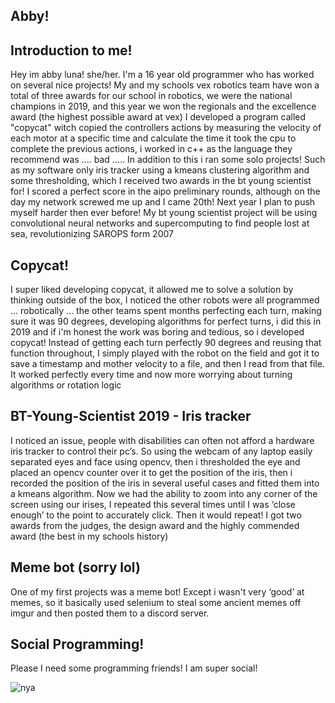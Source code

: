 <!--
**61x6ex6fx6ex79x6dx6fx75x73/61x6ex6fx6ex79x6dx6fx75x73** is a ✨ _special_ ✨ repository because its `README.md` (this file) appears on your GitHub profile.

Here are some ideas to get you started:

- 🔭 I’m currently working on ...
- 🌱 I’m currently learning ...
- 👯 I’m looking to collaborate on ...
- 🤔 I’m looking for help with ...
- 💬 Ask me about ...
- 📫 How to reach me: ...
- 😄 Pronouns: ...
- ⚡ Fun fact: ...
-->
## Abby!

## Introduction to me!
Hey im abby luna! she/her. I'm a 16 year old programmer who has worked on several nice projects! My and my schools vex robotics team have won a total of three awards for our school in robotics, we were the national champions in 2019, and this year we won the regionals and the excellence award (the highest possible award at vex) I developed a program called "copycat" witch copied the controllers actions by measuring the velocity of each motor at a specific time and calculate the time it took the cpu to complete the previous actions, i worked in c++ as the language they recommend was .... bad .....
In addition to this i ran some solo projects! Such as my software only iris tracker using a kmeans clustering algorithm and some thresholding, which I received two awards in the bt young scientist for!
I scored a perfect score in the aipo preliminary rounds, although on the day my network screwed me up and I came 20th!
Next year I plan to push myself harder then ever before!
My bt young scientist project will be using convolutional neural networks and supercomputing to find people lost at sea, revolutionizing SAROPS form 2007
## Copycat!

I super liked developing copycat, it allowed me to solve a solution by thinking outside of the box, I noticed the other robots were all programmed … robotically ... the other teams spent months perfecting each turn, making sure it was 90 degrees, developing algorithms for perfect turns, i did this in 2019 and if i'm honest the work was boring and tedious, so i developed copycat! Instead of getting each turn perfectly 90 degrees and reusing that function throughout, I simply played with the robot on the field and got it to save a timestamp and mother velocity to a file, and then I read from that file. It worked perfectly every time and now more worrying about turning algorithms or rotation logic 

## BT-Young-Scientist 2019 - Iris tracker

I noticed an issue, people with disabilities can often not afford a hardware iris tracker to control their pc’s. So using the webcam of any laptop easily separated eyes and face using opencv, then i thresholded the eye and placed an opencv counter over it to get the position of the iris, then i recorded the position of the iris in several useful cases and fitted them into a kmeans algorithm. Now we had the ability to zoom into any corner of the screen using our irises, I repeated this several times until I was ‘close enough’ to the point to accurately click. Then it would repeat! I got two awards from the judges, the design award and the highly commended award (the best in my schools history) 

## Meme bot (sorry lol)

One of my first projects was a meme bot! Except i wasn't very ‘good’ at memes, so it basically used selenium to steal some ancient memes off imgur and then posted them to a discord server. 

## Social Programming! 

Please I need some programming friends! I am super social! 

![nya](https://cdn.discordapp.com/emojis/792370912351223818.png?v=1)
